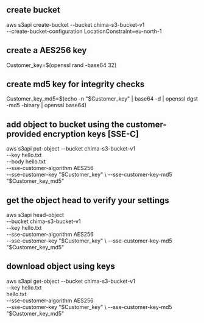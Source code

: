 ## create bucket 
aws s3api create-bucket --bucket chima-s3-bucket-v1 \
--create-bucket-configuration LocationConstraint=eu-north-1

## create a AES256 key 
Customer_key=$(openssl rand -base64 32)

## create md5 key for integrity checks
Customer_key_md5=$(echo -n "$Customer_key" | base64 -d | openssl dgst -md5 -binary |  openssl base64)


## add object to bucket using the customer-provided encryption keys [SSE-C]
aws s3api put-object --bucket chima-s3-bucket-v1 \
--key hello.txt \
--body hello.txt \
--sse-customer-algorithm AES256 \
--sse-customer-key "$Customer_key" \
--sse-customer-key-md5 "$Customer_key_md5"


## get the object head to verify your settings 
aws s3api head-object \
--bucket chima-s3-bucket-v1 \
--key hello.txt \
--sse-customer-algorithm AES256 \
--sse-customer-key "$Customer_key" \
--sse-customer-key-md5 "$Customer_key_md5"


## download object using keys 
aws s3api get-object --bucket chima-s3-bucket-v1 \
--key hello.txt \
hello.txt \
--sse-customer-algorithm AES256 \
--sse-customer-key "$Customer_key" \
--sse-customer-key-md5 "$Customer_key_md5"

